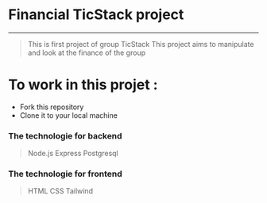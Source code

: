 # Financial TicStack project
------------------------------------
> This is first project of group TicStack 
 This project aims to manipulate and look at the finance of the group  
# To work in this projet : 
- Fork this repository 
- Clone it to your local machine


### The technologie for backend 
 > Node.js
 > Express
 > Postgresql

### The technologie for frontend 

> HTML 
> CSS
> Tailwind 